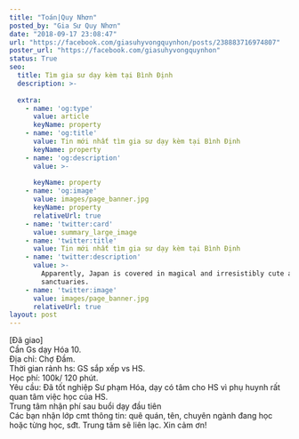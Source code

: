 ```yaml
---
title: "Toán|Quy Nhơn"
posted_by: "Gia Sư Quy Nhơn"
date: "2018-09-17 23:08:47"
url: "https://facebook.com/giasuhyvongquynhon/posts/238883716974807"
poster_url: "https://facebook.com/giasuhyvongquynhon"
status: True
seo:
  title: Tìm gia sư dạy kèm tại Bình Định
  description: >-
    
  extra:
    - name: 'og:type'
      value: article
      keyName: property
    - name: 'og:title'
      value: Tin mới nhất tìm gia sư dạy kèm tại Bình Định
      keyName: property
    - name: 'og:description'
      value: >-
        
      keyName: property
    - name: 'og:image'
      value: images/page_banner.jpg
      keyName: property
      relativeUrl: true
    - name: 'twitter:card'
      value: summary_large_image
    - name: 'twitter:title'
      value: Tin mới nhất tìm gia sư dạy kèm tại Bình Định
    - name: 'twitter:description'
      value: >-
        Apparently, Japan is covered in magical and irresistibly cute animal
        sanctuaries.
    - name: 'twitter:image'
      value: images/page_banner.jpg
      relativeUrl: true
layout: post
---
```

[Đã giao]<br>Cần Gs dạy Hóa 10.<br>Địa chỉ: Chợ Đầm.<br>Thời gian rảnh hs: GS sắp xếp vs HS.<br>Học phí: 100k/ 120 phút.<br>Yêu cầu: Đã tốt nghiệp Sư phạm Hóa, dạy có tâm cho HS vì phụ huynh rất quan tâm việc học của HS.<br>Trung tâm nhận phí sau buổi dạy đầu tiên<br>Các bạn nhận lớp cmt thông tin: quê quán, tên, chuyên ngành đang học hoặc từng học, sđt. Trung tâm sẽ liên lạc. Xin cảm ơn!
